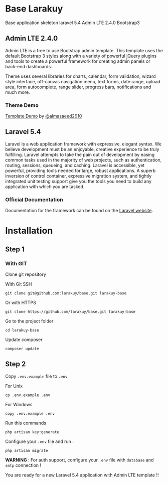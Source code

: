 # Base Larakuy
Base application skeleton laravel 5.4 Admin LTE 2.4.0 Bootstrap3

## Admin LTE 2.4.0

Admin LTE is a free to use Bootstrap admin template.
This template uses the default Bootstrap 3 styles along with a variety of powerful jQuery plugins and tools to create a powerful framework for creating admin panels or back-end dashboards.

Theme uses several libraries for charts, calendar, form validation, wizard style interface, off-canvas navigation menu, text forms, date range, upload area, form autocomplete, range slider, progress bars, notifications and much more.

### Theme Demo
[Template Demo](https://adminlte.io/preview) by [@almasaeed2010](https://github.com/almasaeed2010/AdminLTE)


## Laravel 5.4
Laravel is a web application framework with expressive, elegant syntax. We believe development must be an enjoyable, creative experience to be truly fulfilling. Laravel attempts to take the pain out of development by easing common tasks used in the majority of web projects, such as authentication, routing, sessions, queueing, and caching.
Laravel is accessible, yet powerful, providing tools needed for large, robust applications. A superb inversion of control container, expressive migration system, and tightly integrated unit testing support give you the tools you need to build any application with which you are tasked.

### Official Documentation

Documentation for the framework can be found on the [Laravel website](http://laravel.com/docs/5.4).

# Installation

## Step 1

### With GIT
Clone git repository

With Git SSH
```
git clone git@github.com:larakuy/base.git larakuy-base
```

Or with HTTPS
```
git clone https://github.com/larakuy/base.git larakuy-base
```

Go to the project folder 
```
cd larakuy-base
```

Update composer 
```
composer update
```

## Step 2
Copy ```.env.example``` file to ```.env```

For Unix
```
cp .env.example .env
```
For Windows
```
copy .env.example .env
```

Run this commands

```
php artisan key:generate
```

Configure your ```.env``` file and run :
```
php artisan migrate
```

**WARNING** : For auth support, configure your ```.env``` file with ```database``` and ```smtp``` connection !

You are ready for a new Laravel 5.4 application with Admin LTE template !!
